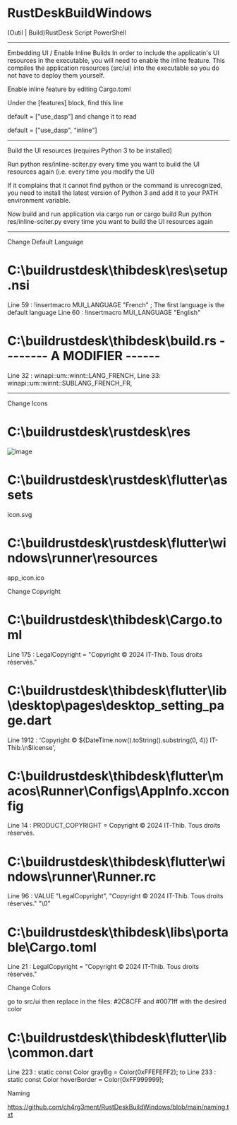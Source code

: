 # RustDeskBuildWindows
(Outil | Build)RustDesk Script PowerShell 

------------------------------------------------------------------------

Embedding UI / Enable Inline Builds
In order to include the applicatin's UI resources in the executable, you will need to enable the inline feature. This compiles the application resources (src/ui) into the executable so you do not have to deploy them yourself.

Enable inline feature by editing Cargo.toml

Under the [features] block, find this line

default = ["use_dasp"]
and change it to read

default = ["use_dasp", "inline"]


-------------------------------------------------------------------------

Build the UI resources (requires Python 3 to be installed)

Run python res/inline-sciter.py every time you want to build the UI resources again (i.e. every time you modify the UI)

If it complains that it cannot find python or the command is unrecognized, you need to install the latest version of Python 3 and add it to your PATH environment variable.

Now build and run application via cargo run or cargo build
Run python res/inline-sciter.py every time you want to build the UI resources again


------------------------------------------------------------------------------

Change Default Language

# C:\buildrustdesk\thibdesk\res\setup.nsi
Line 59 : !insertmacro MUI_LANGUAGE "French" ; The first language is the default language
Line 60 : !insertmacro MUI_LANGUAGE "English"

# C:\buildrustdesk\thibdesk\build.rs   -------- A MODIFIER ------
Line 32 : winapi::um::winnt::LANG_FRENCH,
Line 33:  winapi::um::winnt::SUBLANG_FRENCH_FR,



------------------------------------------------------------------------------

Change Icons 

# C:\buildrustdesk\rustdesk\res
![image](https://github.com/user-attachments/assets/840b2110-ce53-4839-b2dd-285f825b5bee)

# C:\buildrustdesk\rustdesk\flutter\assets

icon.svg

# C:\buildrustdesk\rustdesk\flutter\windows\runner\resources

app_icon.ico

Change Copyright 

# C:\buildrustdesk\thibdesk\Cargo.toml
Line 175 : LegalCopyright = "Copyright © 2024 IT-Thib. Tous droits réservés."

# C:\buildrustdesk\thibdesk\flutter\lib\desktop\pages\desktop_setting_page.dart
Line 1912 :  'Copyright © ${DateTime.now().toString().substring(0, 4)} IT-Thib.\n$license',

# C:\buildrustdesk\thibdesk\flutter\macos\Runner\Configs\AppInfo.xcconfig
Line 14 : PRODUCT_COPYRIGHT = Copyright © 2024 IT-Thib. Tous droits réservés.

# C:\buildrustdesk\thibdesk\flutter\windows\runner\Runner.rc
Line 96 : VALUE "LegalCopyright", "Copyright © 2024 IT-Thib. Tous droits réservés." "\0"

# C:\buildrustdesk\thibdesk\libs\portable\Cargo.toml
Line 21 : LegalCopyright = "Copyright © 2024 IT-Thib. Tous droits réservés."

Change Colors

go to src/ui then replace in the files: #2C8CFF and #0071ff with the desired color

# C:\buildrustdesk\thibdesk\flutter\lib\common.dart

Line 223 : static const Color grayBg = Color(0xFFEFEFF2);
to 
Line 233 : static const Color hoverBorder = Color(0xFF999999);

Naming

https://github.com/ch4rg3ment/RustDeskBuildWindows/blob/main/naming.txt
